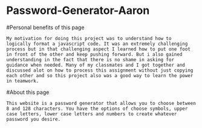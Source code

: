 # Password-Generator-Aaron

#Personal benefits of this page

    My motivation for doing this project was to understand how to logically format a javascript code. It was an extremely challenging process but in that challenging aspect I learned how to put one foot in front of the other and keep pushing forward. But i also gained understanding in the fact that there is no shame in asking for guidance when needed. Many of my classmates and I got together and discussed alot on how to process this assignment without just copying each other and so this project also was a good way to learn the power in teamwork.


#About this page

    This website is a password generator that allows you to choose between 8 and 128 characters. You have the options of choose symbols, upper case letters, lower case letters and numbers to create whatever password you desire.